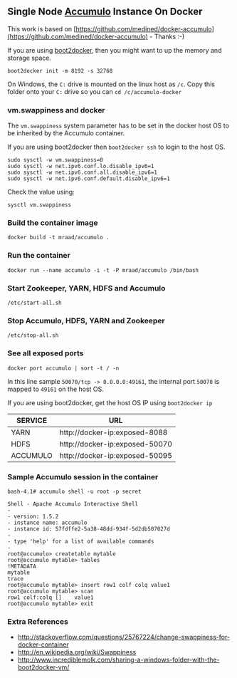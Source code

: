 ## Single Node [Accumulo](https://accumulo.apache.org/) Instance On Docker

This work is based on [https://github.com/medined/docker-accumulo](https://github.com/medined/docker-accumulo) - Thanks :-)

If you are using [boot2docker](http://boot2docker.io/), then you might want to up the memory and storage space.

```shell
boot2docker init -m 8192 -s 32768
```

On Windows, the `C:` drive is mounted on the linux host as `/c`. Copy this folder onto your `C:` drive so you can `cd /c/accumulo-docker`

### vm.swappiness and docker

The `vm.swappiness` system parameter has to be set in the docker host OS to be inherited by the Accumulo container.

If you are using boot2docker then `boot2docker ssh` to login to the host OS.

```shell
sudo sysctl -w vm.swappiness=0
sudo sysctl -w net.ipv6.conf.lo.disable_ipv6=1
sudo sysctl -w net.ipv6.conf.all.disable_ipv6=1
sudo sysctl -w net.ipv6.conf.default.disable_ipv6=1
```

Check the value using:
```shell
sysctl vm.swappiness
```

### Build the container image

```shell
docker build -t mraad/accumulo .
```

### Run the container

```shell
docker run --name accumulo -i -t -P mraad/accumulo /bin/bash
```

### Start Zookeeper, YARN, HDFS and Accumulo

```shell
/etc/start-all.sh
```

### Stop Accumulo, HDFS, YARN and Zookeeper

```shell
/etc/stop-all.sh
```

### See all exposed ports

```shell
docker port accumulo | sort -t / -n
```


In this line sample `50070/tcp -> 0.0.0.0:49161`, the internal port `50070` is mapped to `49161` on the host OS.

If you are using boot2docker, get the host OS IP using `boot2docker ip`

SERVICE  |URL                             |
---------|--------------------------------|
YARN     | http://docker-ip:exposed-8088  |
HDFS     | http://docker-ip:exposed-50070 |
ACCUMULO | http://docker-ip:exposed-50095 |


### Sample Accumulo session in the container

```shell
bash-4.1# accumulo shell -u root -p secret

Shell - Apache Accumulo Interactive Shell
-
- version: 1.5.2
- instance name: accumulo
- instance id: 57fdffe2-5a38-48dd-934f-5d2db507027d
-
- type 'help' for a list of available commands
-
root@accumulo> createtable mytable
root@accumulo mytable> tables
!METADATA
mytable
trace
root@accumulo mytable> insert row1 colf colq value1
root@accumulo mytable> scan
row1 colf:colq []    value1
root@accumulo mytable> exit
```

### Extra References

* http://stackoverflow.com/questions/25767224/change-swappiness-for-docker-container
* http://en.wikipedia.org/wiki/Swappiness
* http://www.incrediblemolk.com/sharing-a-windows-folder-with-the-boot2docker-vm/
